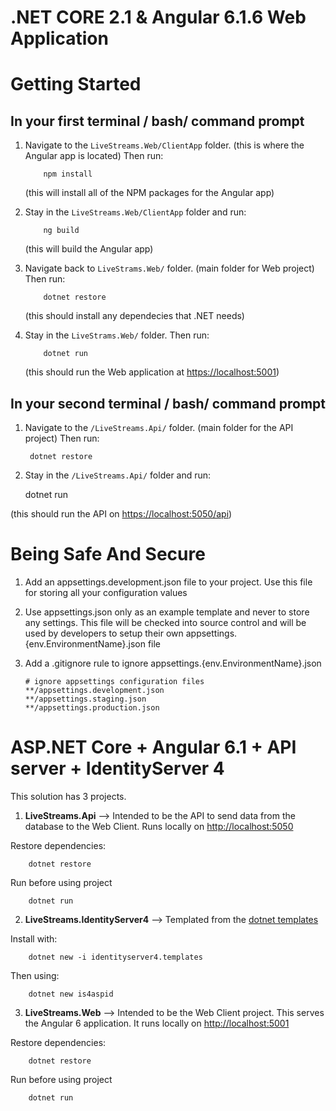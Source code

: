 # .NET CORE 2.1 & Angular 6.1.6 Web Application

# Getting Started

## In your first terminal / bash/ command prompt

1.   Navigate to the `LiveStreams.Web/ClientApp` folder. (this is where the Angular app is located)
     Then run:

             npm install

     (this will install all of the NPM packages for the Angular app)

2.   Stay in the `LiveStreams.Web/ClientApp` folder and run:

             ng build

     (this will build the Angular app)

3.   Navigate back to `LiveStrams.Web/` folder. (main folder for Web project)
     Then run:

             dotnet restore

     (this should install any dependecies that .NET needs)

4.   Stay in the `LiveStrams.Web/` folder.
     Then run:

             dotnet run

     (this should run the Web application at [https://localhost:5001](https://localhost:5001))

## In your second terminal / bash/ command prompt

1.   Navigate to the `/LiveStreams.Api/` folder. (main folder for the API project)
     Then run:

          dotnet restore

2.   Stay in the `/LiveStreams.Api/` folder and run:

     dotnet run

(this should run the API on [https://localhost:5050/api](https://localhost:5050/api))

# Being Safe And Secure

1.   Add an appsettings.development.json file to your project. Use this file for storing all your configuration values
2.   Use appsettings.json only as an example template and never to store any settings. This file will be checked into source control and will be used by developers to setup their own appsettings.{env.EnvironmentName}.json file
3.   Add a .gitignore rule to ignore appsettings.{env.EnvironmentName}.json

         # ignore appsettings configuration files
         **/appsettings.development.json
         **/appsettings.staging.json
         **/appsettings.production.json

# ASP.NET Core + Angular 6.1 + API server + IdentityServer 4

This solution has 3 projects.

1. **LiveStreams.Api** --> Intended to be the API to send data from the database to the Web Client. Runs locally on [http://localhost:5050](http://localhost:5050)

Restore dependencies:

        dotnet restore

Run before using project

        dotnet run

2. **LiveStreams.IdentityServer4** --> Templated from the [dotnet templates](https://github.com/IdentityServer/IdentityServer4.Templates)

Install with:

        dotnet new -i identityserver4.templates

Then using:

        dotnet new is4aspid

3. **LiveStreams.Web** --> Intended to be the Web Client project. This serves the Angular 6 application. It runs locally on [http://localhost:5001](http://localhost:5001)

Restore dependencies:

        dotnet restore

Run before using project

        dotnet run
